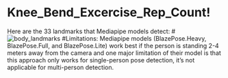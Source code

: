 # Knee_Bend_Excercise_Rep_Count!
Here are the 33 landmarks that Mediapipe models detect:
#![body_landmarks](https://user-images.githubusercontent.com/89622996/157020209-41d55f1d-f115-4088-b145-add757b6d875.jpg)
#Limitations:
Mediapipe models (BlazePose.Heavy, BlazePose.Full, and BlazePose.Lite) work best if the person is standing 2-4 meters away from the camera and one major limitation of their model is that this approach only works for single-person pose detection, it’s not applicable for multi-person detection.
